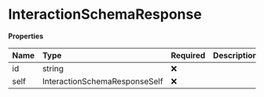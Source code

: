 # InteractionSchemaResponse

**Properties**

| Name | Type                          | Required | Description |
| :--- | :---------------------------- | :------- | :---------- |
| id   | string                        | ❌       |             |
| self | InteractionSchemaResponseSelf | ❌       |             |

<!-- This file was generated by liblab | https://liblab.com/ -->
